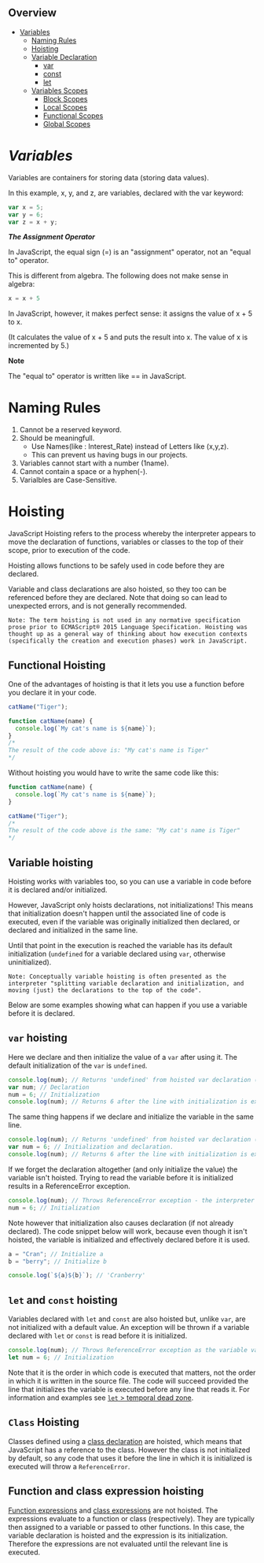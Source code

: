 
## Overview

- [Variables](#variables)
  - [Naming Rules](#naming-rules)
  - [Hoisting]()
  - [Variable Declaration]()
    - [var]()
    - [const]()
    - [let]()
  - [Variables Scopes]()
    - [Block Scopes]()
    - [Local Scopes]()
    - [Functional Scopes]()
    - [Global Scopes]()


      
# ***Variables***

Variables are containers for storing data (storing data values).

In this example, x, y, and z, are variables, declared with the var keyword:
```js
var x = 5;
var y = 6;
var z = x + y;
```
***The Assignment Operator***

In JavaScript, the equal sign (=) is an "assignment" operator, not an "equal to" operator.

This is different from algebra. The following does not make sense in algebra:
```js
x = x + 5
```
In JavaScript, however, it makes perfect sense: it assigns the value of x + 5 to x.

(It calculates the value of x + 5 and puts the result into x. The value of x is incremented by 5.)


**Note**

The "equal to" operator is written like == in JavaScript.




# Naming Rules

 1. Cannot be a reserved keyword.
 2. Should be meaningfull. 
      - Use Names(like : Interest_Rate) instead of Letters like (x,y,z).
      - This can prevent us having bugs in our projects.
 3. Variables cannot start with a number (1name).
 4. Cannot contain a space or a hyphen(-).
 5. Varialbles are Case-Sensitive.

# Hoisting
JavaScript Hoisting refers to the process whereby the interpreter appears to move the declaration of functions, variables or classes to the top of their scope, prior to execution of the code.

Hoisting allows functions to be safely used in code before they are declared.

Variable and class declarations are also hoisted, so they too can be referenced before they are declared. Note that doing so can lead to unexpected errors, and is not generally recommended.
```
Note: The term hoisting is not used in any normative specification prose prior to ECMAScript® 2015 Language Specification. Hoisting was thought up as a general way of thinking about how execution contexts (specifically the creation and execution phases) work in JavaScript.
```
## Functional Hoisting
One of the advantages of hoisting is that it lets you use a function before you declare it in your code.
```js
catName("Tiger");

function catName(name) {
  console.log(`My cat's name is ${name}`);
}
/*
The result of the code above is: "My cat's name is Tiger"
*/
```
Without hoisting you would have to write the same code like this:
```js
function catName(name) {
  console.log(`My cat's name is ${name}`);
}

catName("Tiger");
/*
The result of the code above is the same: "My cat's name is Tiger"
*/
```
## Variable hoisting
Hoisting works with variables too, so you can use a variable in code before it is declared and/or initialized.

However, JavaScript only hoists declarations, not initializations! This means that initialization doesn't happen until the associated line of code is executed, even if the variable was originally initialized then declared, or declared and initialized in the same line.

Until that point in the execution is reached the variable has its default initialization (`undefined` for a variable declared using `var`, otherwise uninitialized).
```
Note: Conceptually variable hoisting is often presented as the interpreter "splitting variable declaration and initialization, and moving (just) the declarations to the top of the code".
```
Below are some examples showing what can happen if you use a variable before it is declared.
## `var` hoisting
Here we declare and then initialize the value of a `var` after using it. The default initialization of the `var` is `undefined`.
```js
console.log(num); // Returns 'undefined' from hoisted var declaration (not 6)
var num; // Declaration
num = 6; // Initialization
console.log(num); // Returns 6 after the line with initialization is executed.

```
The same thing happens if we declare and initialize the variable in the same line.
```js
console.log(num); // Returns 'undefined' from hoisted var declaration (not 6)
var num = 6; // Initialization and declaration.
console.log(num); // Returns 6 after the line with initialization is executed.
```
If we forget the declaration altogether (and only initialize the value) the variable isn't hoisted. Trying to read the variable before it is initialized results in a ReferenceError exception.
```js
console.log(num); // Throws ReferenceError exception - the interpreter doesn't know about `num`.
num = 6; // Initialization
```
Note however that initialization also causes declaration (if not already declared). The code snippet below will work, because even though it isn't hoisted, the variable is initialized and effectively declared before it is used.
```js
a = "Cran"; // Initialize a
b = "berry"; // Initialize b

console.log(`${a}${b}`); // 'Cranberry'
```
## `let` and `const` hoisting
Variables declared with `let` and `const` are also hoisted but, unlike `var`, are not initialized with a default value. An exception will be thrown if a variable declared with `let` or `const` is read before it is initialized.
```js
console.log(num); // Throws ReferenceError exception as the variable value is uninitialized
let num = 6; // Initialization
```
Note that it is the order in which code is executed that matters, not the order in which it is written in the source file. The code will succeed provided the line that initializes the variable is executed before any line that reads it.
For information and examples see [`let` > temporal dead zone](https://developer.mozilla.org/en-US/docs/Web/JavaScript/Reference/Statements/let#temporal_dead_zone_tdz).

## `Class` Hoisting
Classes defined using a [class declaration](/14_Classes/Classes.md) are hoisted, which means that JavaScript has a reference to the class. However the class is not initialized by default, so any code that uses it before the line in which it is initialized is executed will throw a `ReferenceError`.  
## Function and class expression hoisting
[Function expressions](/10_Functions/Functions.md#functional-declaration) and [class expressions](/14_Classes/Classes.md#class-expressions) are not hoisted.
The expressions evaluate to a function or class (respectively). They are typically then assigned to a variable or passed to other functions. In this case, the variable declaration is hoisted and the expression is its initialization. Therefore the expressions are not evaluated until the relevant line is executed.

